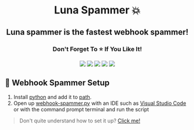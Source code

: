 <h1 align="center">
   Luna Spammer 💥
</h1>

<h2 align="center">
  Luna spammer is the fastest webhook spammer!
</h2>

<h3 align="center">
Don't Forget To ⭐ If You Like It!
</h3>

<p align="center">
  <img src="https://img.shields.io/github/languages/top/Smug246/Luna-WebhookSpammer?style=flat-square">
  <img src="https://img.shields.io/github/last-commit/Smug246/Luna-WebhookSpammer?style=flat-square">
  <img src="https://sonarcloud.io/api/project_badges/measure?project=Smug246/Luna-WebhookSpammer&metric=ncloc"/>
  <img src="https://img.shields.io/github/stars/Smug246/Luna-WebhookSpammer?color=%02B039&label=Stars&style=flat-square">
  <img src="https://img.shields.io/github/forks/Smug246/Luna-WebhookSpammer?color=%02B039&label=Forks&style=flat-square">
</p>


## <a id="setup"></a> 🔨 Webhook Spammer Setup

1. Install [python](https://www.python.org/) and add it to [path](https://datatofish.com/add-python-to-windows-path/).
2. Open up [webhook-spammer.py](https://github.com/Smug246/Luna-WebhookSpammer/blob/main/webhook-spammer.py) with an IDE such as [Visual Studio Code](https://code.visualstudio.com/download) or with the command prompt terminal and run the script

> Don't quite understand how to set it up? [Click me!](https://discord.gg/PskF2YeXnd)



